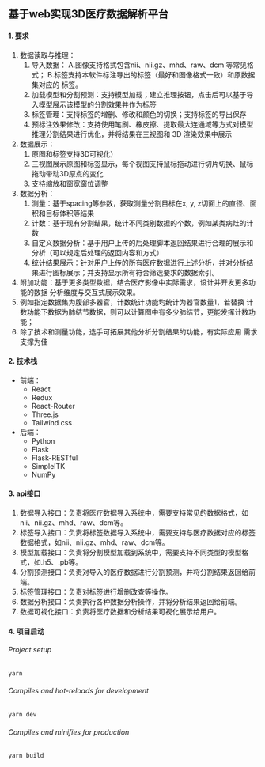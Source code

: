 ## 基于web实现3D医疗数据解析平台

#### 1. 要求

1. 数据读取与推理： 
   1. 导入数据： A.图像支持格式包含nii、nii.gz、mhd、raw、dcm 等常见格式； B.标签支持本软件标注导出的标签（最好和图像格式一致）和原数据集对应的 标签。 
   2. 加载模型和分割预测：支持模型加载；建立推理按钮，点击后可以基于导 入模型展示该模型的分割效果并作为标签 
   3. 标签管理：支持标签的增删、修改和颜色的切换；支持标签的导出保存 
   4. 预标注效果修改：支持使用笔刷、橡皮擦、提取最大连通域等方式对模型 推理分割结果进行优化，并将结果在三视图和 3D 渲染效果中展示 
2. 数据展示： 
   1. 原图和标签支持3D可视化） 
   2. 三视图展示原图和标签显示，每个视图支持鼠标拖动进行切片切换、鼠标 拖动带动3D原点的变化 
   3. 支持缩放和窗宽窗位调整
3. 数据分析： 
   1. 测量：基于spacing等参数，获取测量分割目标在x, y, z切面上的直径、面 积和目标体积等结果 
   2. 计数：基于现有分割结果，统计不同类别数据的个数，例如某类病灶的计 数 
   3. 自定义数据分析：基于用户上传的后处理脚本返回结果进行合理的展示和 分析（可以规定后处理的返回内容和方式） 
   4. 统计结果展示：针对用户上传的所有医疗数据进行上述分析，并对分析结 果进行图标展示；并支持显示所有符合筛选要求的数据索引。
4.  附加功能：基于更多类型数据，结合医疗影像中实际需求，设计并开发更多功能的数据 分析维度与交互式展示效果。 
   1. 例如指定数据集为腹部多器官，计数统计功能均统计为器官数量1，若替换 计数功能下数据为肺结节数据，则可以计算图中有多少肺结节，更能发挥计数功 能； 
   2. 除了技术和测量功能，选手可拓展其他分析分割结果的功能，有实际应用 需求支撑为佳



#### 2. 技术栈

- 前端：
  - React
  - Redux
  - React-Router
  - Three.js
  - Tailwind css
- 后端：
  - Python
  - Flask
  - Flask-RESTful
  - SimpleITK
  - NumPy



#### 3. api接口

1. 数据导入接口：负责将医疗数据导入系统中，需要支持常见的数据格式，如nii、nii.gz、mhd、raw、dcm等。
2. 标签导入接口：负责将标签数据导入系统中，需要支持与医疗数据对应的标签数据格式，如nii、nii.gz、mhd、raw、dcm等。
3. 模型加载接口：负责将分割模型加载到系统中，需要支持不同类型的模型格式，如.h5、.pb等。
4. 分割预测接口：负责对导入的医疗数据进行分割预测，并将分割结果返回给前端。
5. 标签管理接口：负责对标签进行增删改查等操作。
6. 数据分析接口：负责执行各种数据分析操作，并将分析结果返回给前端。
7. 数据可视化接口：负责将医疗数据和分析结果可视化展示给用户。



#### 4. 项目启动

###### Project setup

```
yarn
```

###### Compiles and hot-reloads for development

```
yarn dev
```

###### Compiles and minifies for production

```
yarn build
```
